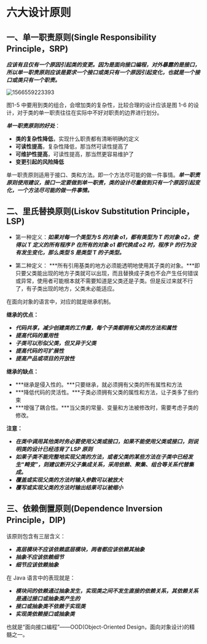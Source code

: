 # 六大设计原则

## 一、单一职责原则(Single Responsibility Principle，SRP)

​        ***应该有且仅有一个原因引起类的变更。因为是面向接口编程，对外暴露的是接口，所以单一职责原则应该是要求一个接口或类只有一个原因引起变化，也就是一个接口或类只有一个职责。***

![1566559223393](C:\Users\林链锋\AppData\Roaming\Typora\typora-user-images\1566559223393.png)

图1-5 中要用到类的组合，会增加类的复杂性，比较合理的设计应该是图 1-6 的设计，对于类的单一职责往往在实际中不好对职责的边界进行划分。

***单一职责原则的好处***：

- **类的复杂性降低**，实现什么职责都有清晰明确的定义
- **可读性提高**，复杂性降低，那当然可读性提高了
- **可维护性提高**，可读性提高，那当然更容易维护了
- **变更引起的风险降低**

单一职责原则适用于接口、类和方法。即一个方法尽可能的做一件事情。***单一职责原则使用建议，接口一定要做到单一职责，类的设计尽量做到只有一个原因引起变化，一个方法尽可能的做一件事情。***

## 二、里氏替换原则(Liskov Substitution Principle，LSP)

- 第一种定义：***如果对每一个类型为 S 的对象 o1，都有类型为 T 的对象 o2，使得以 T 定义的所有程序 P 在所有的对象 o1 都代换成 o2 时，程序 P 的行为没有发生变化，那么类型 S 是类型 T 的子类型。***

- 第二种定义： ***所有引用基类的地方必须能透明地使用其子类的对象。***即只要父类能出现的地方子类就可以出现，而且替换成子类也不会产生任何错误或异常，使用者可能根本就不需要知道是父类还是子类。但是反过来就不行了，有子类出现的地方，父类未必能适应。

在面向对象的语言中，对应的就是继承机制。

**继承的优点：**

- ***代码共享，减少创建类的工作量，每个子类都拥有父类的方法和属性***
- ***提高代码的重用性***
- ***子类可以形似父类，但又异于父类***
- ***提高代码的可扩展性***
- ***提高产品或项目的开放性***

**继承的缺点：**

- ***继承是侵入性的。***只要继承，就必须拥有父类的所有属性和方法
- ***降低代码的灵活性。***子类必须拥有父类的属性和方法，让子类多了些约束
- ***增强了耦合性。***当父类的常量、变量和方法被修改时，需要考虑子类的修改。

**注意：**

- ***在类中调用其他类时务必要使用父类或接口，如果不能使用父类或接口，则说明类的设计已经违背了 LSP 原则***
- ***如果子类不能完整地实现父类的方法，或者父类的某些方法在子类中已经发生“畸变”，则建议断开父子集成关系，采用依赖、聚集、组合等关系代替集成。***
- ***覆盖或实现父类的方法时输入参数可以被放大***
- ***覆写或实现父类的方法时输出结果可以被缩小***

## 三、依赖倒置原则(Dependence Inversion Principle，DIP)

该原则包含有三层含义：

- ***高层模块不应该依赖底层模块，两者都应该依赖其抽象***
- ***抽象不应该依赖细节***
- ***细节应该依赖抽象***

在 Java 语言中的表现就是：

- ***模块间的依赖通过抽象发生，实现类之间不发生直接的依赖关系，其依赖关系是通过接口或抽象类产生的***
- ***接口或抽象类不依赖于实现类***
- ***实现类依赖接口或抽象类***

也就是“面向接口编程”——OOD(Object-Oriented Design，面向对象设计)的精髓之一。



